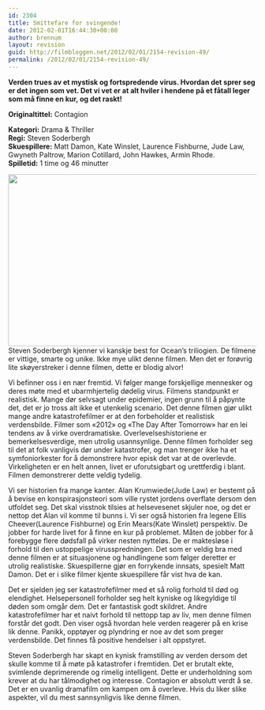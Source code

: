 ```yaml
---
id: 2304
title: Smittefare for svingende!
date: 2012-02-01T16:44:30+00:00
author: brennum
layout: revision
guid: http://filmbloggen.net/2012/02/01/2154-revision-49/
permalink: /2012/02/01/2154-revision-49/
---
```

**Verden trues av et mystisk og fortspredende virus. Hvordan det sprer seg er det ingen som vet. Det vi vet er at alt hviler i hendene på et fåtall leger som må finne en kur, og det raskt!**

**<!--more-->Originaltittel:** Contagion

  
**Kategori:** Drama & Thriller  
**Regi:** Steven Soderbergh  
**Skuespillere:** Matt Damon, Kate Winslet, Laurence Fishburne, Jude Law, Gwyneth Paltrow, Marion Cotillard, John Hawkes, Armin Rhode.  
**Spilletid:** 1 time og 46 minutter

<a href="http://filmbloggen.net/?attachment_id=2229" rel="attachment wp-att-2229"><img class="alignnone size-large wp-image-2229" src="http://filmbloggen.net/wp-content/uploads//2012/01/contagion-still2-620x348.jpg" alt="" width="620" height="348" /></a>  
Steven Soderbergh kjenner vi kanskje best for Ocean&#8217;s triliogien. De filmene er vittige, smarte og unike. Ikke mye ulikt denne filmen. Men det er forøvrig lite skøyerstreker i denne filmen, dette er blodig alvor!

Vi befinner oss i en nær fremtid. Vi følger mange forskjellige mennesker og deres møte med et ubarmhjertelig dødelig virus. Filmens standpunkt er realistisk. Mange dør selvsagt under epidemier, ingen grunn til å påpynte det, det er jo tross alt ikke et utenkelig scenario. Det denne filmen gjør ulikt mange andre katastrofefilmer er at den forbeholder et realistisk verdensbilde. Filmer som &laquo;2012&raquo; og &laquo;The Day After Tomorrow&raquo; har en lei tendens av å virke overdramatiske. Overlevelseshistoriene er bemerkelsesverdige, men utrolig usannsynlige. Denne filmen forholder seg til det at folk vanligvis dør under katastrofer, og man trenger ikke ha et symfoniorkester for å demonstrere hvor episk det var at de overlevde. Virkeligheten er en helt annen, livet er uforutsigbart og urettferdig i blant. Filmen demonstrerer dette veldig tydelig.

Vi ser historien fra mange kanter. Alan Krumwiede(Jude Law) er bestemt på å bevise en konspirasjonsteori som ville rystet jordens overflate dersom den utfoldet seg. Det skal visstnok tilsies at helsevesenet skjuler noe, og det er nettop det Alan vil komme til bunns i. Vi ser også historien fra legene Ellis Cheever(Laurence Fishburne) og Erin Mears(Kate Winslet) perspektiv. De jobber for harde livet for å finne en kur på problemet. Måten de jobber for å forebygge flere dødsfall på virker nesten nytteløs. De er maktesløse i forhold til den ustoppelige virusspredningen. Det som er veldig bra med denne filmen er at situasjonene og handlingene som følger deretter er utrolig realistiske. Skuespillerne gjør en forrykende innsats, spesielt Matt Damon. Det er i slike filmer kjente skuespillere får vist hva de kan.

Det er sjelden jeg ser katastrofefilmer med et så rolig forhold til død og elendighet. Helsepersonell forholder seg helt kyniske og likegyldige til døden som omgår dem. Det er fantastisk godt skildret. Andre katastrofefilmer har et naivt forhold til nettopp tap av liv, men denne filmen forstår det godt. Den viser også hvordan hele verden reagerer på en krise lik denne. Panikk, opptøyer og plyndring er noe av det som preger verdensbilde. Det finnes få positive hendelser i alt oppstyret.

Steven Soderbergh har skapt en kynisk framstilling av verden dersom det skulle komme til å møte på katastrofer i fremtiden. Det er brutalt ekte, svimlende deprimerende og rimelig intelligent. Dette er underholdning som krever at du har tålmodighet og interesse. Contagion er absolutt verdt å se. Det er en uvanlig dramafilm om kampen om å overleve. Hvis du liker slike aspekter, vil du mest sannsynligvis like denne filmen.